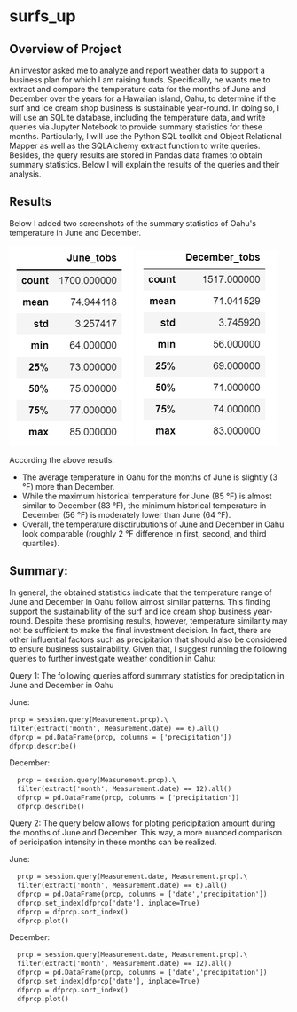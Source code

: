 # surfs_up

## Overview of Project

An investor asked me to analyze and report weather data to support a business plan for which I am raising funds. Specifically, he wants me to extract and compare the temperature data for the months of June and December over the years for a Hawaiian island, Oahu, to determine if the surf and ice cream shop business is sustainable year-round. In doing so, I will use an SQLite database, including the temperature data, and write queries via Jupyter Notebook to provide summary statistics for these months. Particularly, I will use the Python SQL toolkit and Object Relational Mapper as well as the SQLAlchemy extract function to write queries. Besides, the query results are stored in Pandas data frames to obtain summary statistics. Below I will explain the results of the queries and their analysis.

## Results

Below I added two screenshots of the summary statistics of Oahu's temperature in June and December.

![This is an image](/June.png)  ![This is an image](/December.png) 

According the above resutls:

- The average temperature in Oahu for the months of June is slightly (3 °F) more than December.
- While the maximum historical temperature for June (85 °F) is almost similar to December (83 °F), the minimum historical temperature in December (56 °F) is moderately lower than June (64 °F).
- Overall, the temperature disctirubutions of June and December in Oahu look comparable (roughly 2 °F difference in first, second, and third quartiles).

## Summary: 

In general, the obtained statistics indicate that the temperature range of June and December in Oahu follow almost similar patterns. This finding support the sustainability of the surf and ice cream shop business year-round. Despite these promising results, however, temperature similarity may not be sufficient to make the final investment decision. In fact, there are other influential factors such as precipitation that should also be considered to ensure business sustainability. Given that, I suggest running the following queries to further investigate weather condition in Oahu:

Query 1: The following queries afford summary statistics for precipitation in June and December in Oahu

June:

    prcp = session.query(Measurement.prcp).\
    filter(extract('month', Measurement.date) == 6).all()
    dfprcp = pd.DataFrame(prcp, columns = ['precipitation'])
    dfprcp.describe()

December:

      prcp = session.query(Measurement.prcp).\
      filter(extract('month', Measurement.date) == 12).all()
      dfprcp = pd.DataFrame(prcp, columns = ['precipitation'])
      dfprcp.describe()


Query 2: The query below allows for ploting pericipitation amount during the months of June and December. This way, a more nuanced comparison of pericipation intensity in these months can be realized.

June:

      prcp = session.query(Measurement.date, Measurement.prcp).\
      filter(extract('month', Measurement.date) == 6).all()
      dfprcp = pd.DataFrame(prcp, columns = ['date','precipitation'])
      dfprcp.set_index(dfprcp['date'], inplace=True)
      dfprcp = dfprcp.sort_index()
      dfprcp.plot()

December:

      prcp = session.query(Measurement.date, Measurement.prcp).\
      filter(extract('month', Measurement.date) == 12).all()
      dfprcp = pd.DataFrame(prcp, columns = ['date','precipitation'])
      dfprcp.set_index(dfprcp['date'], inplace=True)
      dfprcp = dfprcp.sort_index()
      dfprcp.plot()
